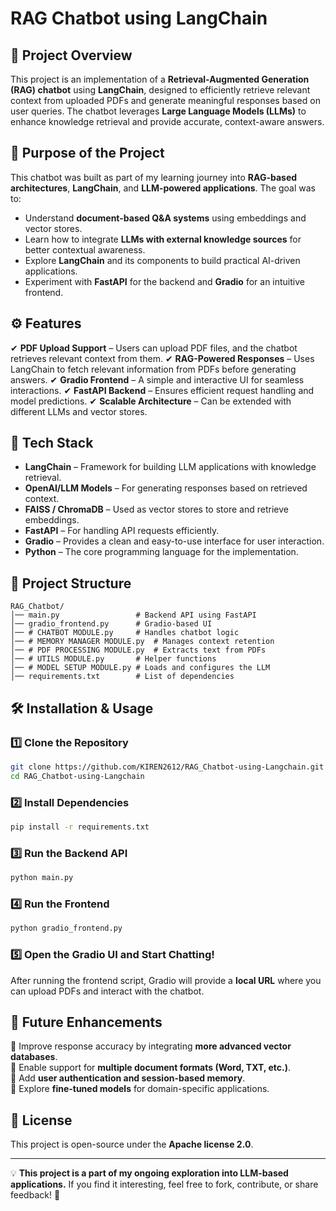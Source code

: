 # RAG Chatbot using LangChain

## 📌 Project Overview
This project is an implementation of a **Retrieval-Augmented Generation (RAG) chatbot** using **LangChain**, designed to efficiently retrieve relevant context from uploaded PDFs and generate meaningful responses based on user queries. The chatbot leverages **Large Language Models (LLMs)** to enhance knowledge retrieval and provide accurate, context-aware answers.

## 🎯 Purpose of the Project
This chatbot was built as part of my learning journey into **RAG-based architectures**, **LangChain**, and **LLM-powered applications**. The goal was to:
- Understand **document-based Q&A systems** using embeddings and vector stores.
- Learn how to integrate **LLMs with external knowledge sources** for better contextual awareness.
- Explore **LangChain** and its components to build practical AI-driven applications.
- Experiment with **FastAPI** for the backend and **Gradio** for an intuitive frontend.

## ⚙️ Features
✔ **PDF Upload Support** – Users can upload PDF files, and the chatbot retrieves relevant context from them.
✔ **RAG-Powered Responses** – Uses LangChain to fetch relevant information from PDFs before generating answers.
✔ **Gradio Frontend** – A simple and interactive UI for seamless interactions.
✔ **FastAPI Backend** – Ensures efficient request handling and model predictions.
✔ **Scalable Architecture** – Can be extended with different LLMs and vector stores.

## 🚀 Tech Stack
- **LangChain** – Framework for building LLM applications with knowledge retrieval.
- **OpenAI/LLM Models** – For generating responses based on retrieved context.
- **FAISS / ChromaDB** – Used as vector stores to store and retrieve embeddings.
- **FastAPI** – For handling API requests efficiently.
- **Gradio** – Provides a clean and easy-to-use interface for user interaction.
- **Python** – The core programming language for the implementation.

## 📂 Project Structure
```
RAG_Chatbot/
│── main.py                 # Backend API using FastAPI
│── gradio_frontend.py      # Gradio-based UI
│── # CHATBOT MODULE.py     # Handles chatbot logic
│── # MEMORY MANAGER MODULE.py  # Manages context retention
│── # PDF PROCESSING MODULE.py  # Extracts text from PDFs
│── # UTILS MODULE.py       # Helper functions
│── # MODEL SETUP MODULE.py # Loads and configures the LLM
│── requirements.txt        # List of dependencies
```

## 🛠️ Installation & Usage
### 1️⃣ Clone the Repository
```bash
git clone https://github.com/KIREN2612/RAG_Chatbot-using-Langchain.git
cd RAG_Chatbot-using-Langchain
```

### 2️⃣ Install Dependencies
```bash
pip install -r requirements.txt
```

### 3️⃣ Run the Backend API
```bash
python main.py
```

### 4️⃣ Run the Frontend
```bash
python gradio_frontend.py
```

### 5️⃣ Open the Gradio UI and Start Chatting!
After running the frontend script, Gradio will provide a **local URL** where you can upload PDFs and interact with the chatbot.

## 📌 Future Enhancements
🔹 Improve response accuracy by integrating **more advanced vector databases**.<br>
🔹 Enable support for **multiple document formats (Word, TXT, etc.)**.<br>
🔹 Add **user authentication and session-based memory**.<br>
🔹 Explore **fine-tuned models** for domain-specific applications.<br>

## 📜 License
This project is open-source under the **Apache license 2.0**.

---
💡 **This project is a part of my ongoing exploration into LLM-based applications.** If you find it interesting, feel free to fork, contribute, or share feedback! 🚀


